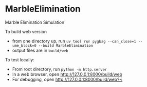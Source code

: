 # MarbleElimination
Marble Elimination Simulation

To build web version
- from one directory up, run `uv tool run pygbag --can_close=1 --ume_block=0 --build MarbleElimination`
- output files are in `build/web`

To test locally:
- From root directory, run `python -m http.server`
- In a web browser, open http://127.0.0.1:8000/build/web
- For debugging, open http://127.0.0.1:8000/build/web?-i